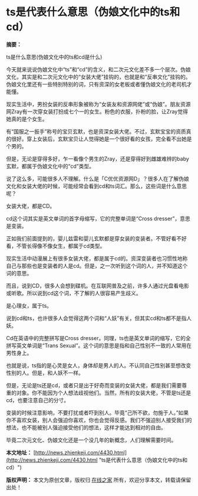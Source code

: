 # ts是代表什么意思（伪娘文化中的ts和cd） 

**摘要：**

ts是什么意思(伪娘文化中的ts和cd是什么) 

今天就来说说伪娘文化中“ts”和“cd”的含义，和二次元文化差不多一个层次。伪娘文化，其实是和二次元文化中的“女装大佬”挂钩的，也就是和“反串文化”挂钩的。伪娘文化里还有一些特别特别的词，只有资深的女老板或者懂伪娘文化的老司机才能懂。

现实生活中，男扮女装的反串形象被称为“女装友和资源网佬”或“伪娘”。朋友资源网Zray有一次穿女装打扮成七个一的女生。粉色的衣服，扑粉的脸，让Zray觉得她真的是个女生。

有“国服之一扳手”称号的宝贝玄默，也是资深女装大佬。不过，玄默宝宝的资质真的很好。穿上女装后，玄默宝贝让人觉得她是一个很好看的女孩，完全看不出她是个男的。

但是，无论是穿得多好，乍一看像个男生的Zray，还是穿得好到雌雄难辨的baby玄默，都属于伪娘文化中的“cd”类型。

说了这么多，可能很多人不理解。什么是「C优优资源网D」？很多人在了解伪娘文化和女装大佬的时候，可能经常会看到cd和ts词汇。那么，这些词是什么意思呢？

女装大佬，都是CD。

cd这个词其实是英文单词的首字母缩写，它的完整单词是“Cross dresser”，意思是变装。

正如我们前面提到的，婴儿兹雷和婴儿玄默都是穿女装的变装者。不管好看不好看，不管长得像不像女生，都属于cd类型。

现实生活中动漫展上有很多女装大佬，都是属于cd的。资深变装者也习惯性地称自己与那些也是变装者的人是cd。但是，之一次听到这个词的人，并不知道这个词的意思。

而且，说到CD，很多人会想到碟机。在互联网普及之前，许多人通过光盘看电影或听歌。所以说到cd这个词，不了解的人很容易产生歧义。

是心理女，属于ts。

说到cd和ts，也许很多人会觉得这两个词和“人妖”有关，但其实cd和ts都不是指人妖。

Cd在英语中的完整拼写是Cross dresser。同理，ts也是英文单词的缩写，它的全拼写英文单词是“Trans Sexual”。这个词的意思是指和自己性别不一致的人常用在男性身上。

也就是说，ts指的是心灵是女人，身体却是男人的人。不认同自己性别甚至想改变性别的人。但是，和人妖不一样。

但是，无论是ts还是cd，或者只是出于好奇而变装的女装大佬，都是我们需要尊重的对象。你不能因为个人想法歧视他们。当然，所有的女装大佬，不管是ts还是cd，也要注意自己的分寸。

变装的时候注意影响，不要打扰或者吓到别人。毕竟“己所不欲，勿施于人。”如果你不喜欢女装，别人会强迫你喜欢，你也会觉得反感。我们不强迫别人接受我们的想法，也不能被别人强迫接受他们的想法，这样才能达到相对的自由。

毕竟二次元文化、伪娘文化还是一个没几年的新概念，人们理解需要时间。

**本文地址：** [http://news.zhienkeji.com/4430.html](http://news.zhienkeji.com/4430.html "ts是代表什么意思（伪娘文化中的ts和cd）") 

**版权声明：** 本文为原创文章，版权归 [在线之家](http://news.zhienkeji.com/4430.html) 所有，欢迎分享本文，转载请保留出处！
